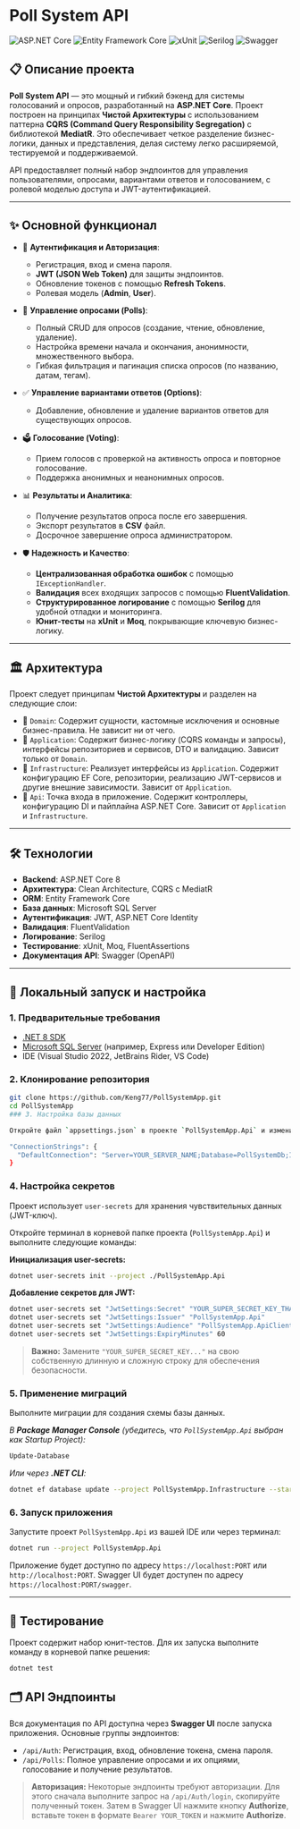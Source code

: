 # Poll System API

![ASP.NET Core](https://img.shields.io/badge/ASP.NET%20Core-5C2D91?style=for-the-badge&logo=.net&logoColor=white)
![Entity Framework Core](https://img.shields.io/badge/Entity%20Framework%20Core-512BD4?style=for-the-badge&logo=microsoft&logoColor=white)
![xUnit](https://img.shields.io/badge/xUnit-A881FF?style=for-the-badge&logo=xunit&logoColor=white)
![Serilog](https://img.shields.io/badge/Serilog-F9A825?style=for-the-badge&logo=nuget&logoColor=white)
![Swagger](https://img.shields.io/badge/Swagger-85EA2D?style=for-the-badge&logo=swagger&logoColor=black)



## 📋 Описание проекта

**Poll System API** — это мощный и гибкий бэкенд для системы голосований и опросов, разработанный на **ASP.NET Core**. Проект построен на принципах **Чистой Архитектуры** с использованием паттерна **CQRS (Command Query Responsibility Segregation)** с библиотекой **MediatR**. Это обеспечивает четкое разделение бизнес-логики, данных и представления, делая систему легко расширяемой, тестируемой и поддерживаемой.

API предоставляет полный набор эндпоинтов для управления пользователями, опросами, вариантами ответов и голосованием, с ролевой моделью доступа и JWT-аутентификацией.

---

## ✨ Основной функционал

-   🔐 **Аутентификация и Авторизация**:
    -   Регистрация, вход и смена пароля.
    -   **JWT (JSON Web Token)** для защиты эндпоинтов.
    -   Обновление токенов с помощью **Refresh Tokens**.
    -   Ролевая модель (**Admin**, **User**).

-   📝 **Управление опросами (Polls)**:
    -   Полный CRUD для опросов (создание, чтение, обновление, удаление).
    -   Настройка времени начала и окончания, анонимности, множественного выбора.
    -   Гибкая фильтрация и пагинация списка опросов (по названию, датам, тегам).

-   ✅ **Управление вариантами ответов (Options)**:
    -   Добавление, обновление и удаление вариантов ответов для существующих опросов.

-   🗳️ **Голосование (Voting)**:
    -   Прием голосов с проверкой на активность опроса и повторное голосование.
    -   Поддержка анонимных и неанонимных опросов.

-   📊 **Результаты и Аналитика**:
    -   Получение результатов опроса после его завершения.
    -   Экспорт результатов в **CSV** файл.
    -   Досрочное завершение опроса администратором.

-   🛡️ **Надежность и Качество**:
    -   **Централизованная обработка ошибок** с помощью `IExceptionHandler`.
    -   **Валидация** всех входящих запросов с помощью **FluentValidation**.
    -   **Структурированное логирование** с помощью **Serilog** для удобной отладки и мониторинга.
    -   **Юнит-тесты** на **xUnit** и **Moq**, покрывающие ключевую бизнес-логику.

---

## 🏛️ Архитектура

Проект следует принципам **Чистой Архитектуры** и разделен на следующие слои:

-   📁 `Domain`: Содержит сущности, кастомные исключения и основные бизнес-правила. Не зависит ни от чего.
-   📁 `Application`: Содержит бизнес-логику (CQRS команды и запросы), интерфейсы репозиториев и сервисов, DTO и валидацию. Зависит только от `Domain`.
-   📁 `Infrastructure`: Реализует интерфейсы из `Application`. Содержит конфигурацию EF Core, репозитории, реализацию JWT-сервисов и другие внешние зависимости. Зависит от `Application`.
-   📁 `Api`: Точка входа в приложение. Содержит контроллеры, конфигурацию DI и пайплайна ASP.NET Core. Зависит от `Application` и `Infrastructure`.

---

## 🛠️ Технологии

-   **Backend**: ASP.NET Core 8
-   **Архитектура**: Clean Architecture, CQRS с MediatR
-   **ORM**: Entity Framework Core
-   **База данных**: Microsoft SQL Server
-   **Аутентификация**: JWT, ASP.NET Core Identity
-   **Валидация**: FluentValidation
-   **Логирование**: Serilog
-   **Тестирование**: xUnit, Moq, FluentAssertions
-   **Документация API**: Swagger (OpenAPI)

---

## 🚀 Локальный запуск и настройка

### 1. Предварительные требования

-   [.NET 8 SDK](https://dotnet.microsoft.com/download/dotnet/8.0)
-   [Microsoft SQL Server](https://www.microsoft.com/sql-server/sql-server-downloads) (например, Express или Developer Edition)
-   IDE (Visual Studio 2022, JetBrains Rider, VS Code)

### 2. Клонирование репозитория

```bash
git clone https://github.com/Keng77/PollSystemApp.git
cd PollSystemApp
### 3. Настройка базы данных

Откройте файл `appsettings.json` в проекте `PollSystemApp.Api` и измените строку подключения `DefaultConnection` под вашу конфигурацию SQL Server.

"ConnectionStrings": {
  "DefaultConnection": "Server=YOUR_SERVER_NAME;Database=PollSystemDb;Integrated Security=true;Trusted_Connection=True;TrustServerCertificate=True;"
}
```

### 4. Настройка секретов

Проект использует `user-secrets` для хранения чувствительных данных (JWT-ключ).

Откройте терминал в корневой папке проекта (`PollSystemApp.Api`) и выполните следующие команды:

**Инициализация user-secrets:**
```bash
dotnet user-secrets init --project ./PollSystemApp.Api
```

**Добавление секретов для JWT:**
```bash
dotnet user-secrets set "JwtSettings:Secret" "YOUR_SUPER_SECRET_KEY_THAT_IS_LONG_AND_COMPLEX"
dotnet user-secrets set "JwtSettings:Issuer" "PollSystemApp.Api"
dotnet user-secrets set "JwtSettings:Audience" "PollSystemApp.ApiClient"
dotnet user-secrets set "JwtSettings:ExpiryMinutes" 60
```
> **Важно:** Замените `"YOUR_SUPER_SECRET_KEY..."` на свою собственную длинную и сложную строку для обеспечения безопасности.

### 5. Применение миграций

Выполните миграции для создания схемы базы данных.

*В **Package Manager Console** (убедитесь, что `PollSystemApp.Api` выбран как Startup Project):*
```powershell
Update-Database
```

*Или через **.NET CLI**:*
```bash
dotnet ef database update --project PollSystemApp.Infrastructure --startup-project PollSystemApp.Api
```

### 6. Запуск приложения
Запустите проект `PollSystemApp.Api` из вашей IDE или через терминал:
```bash
dotnet run --project PollSystemApp.Api
```
Приложение будет доступно по адресу `https://localhost:PORT` или `http://localhost:PORT`. Swagger UI будет доступен по адресу `https://localhost:PORT/swagger`.

---

## 🧪 Тестирование
Проект содержит набор юнит-тестов. Для их запуска выполните команду в корневой папке решения:
```bash
dotnet test
```

## 🗂️ API Эндпоинты
Вся документация по API доступна через **Swagger UI** после запуска приложения. Основные группы эндпоинтов:

-   `/api/Auth`: Регистрация, вход, обновление токена, смена пароля.
-   `/api/Polls`: Полное управление опросами и их опциями, голосование и получение результатов.

> **Авторизация:** Некоторые эндпоинты требуют авторизации. Для этого сначала выполните запрос на `/api/Auth/login`, скопируйте полученный токен. Затем в Swagger UI нажмите кнопку **Authorize**, вставьте токен в формате `Bearer YOUR_TOKEN` и нажмите **Authorize**.
